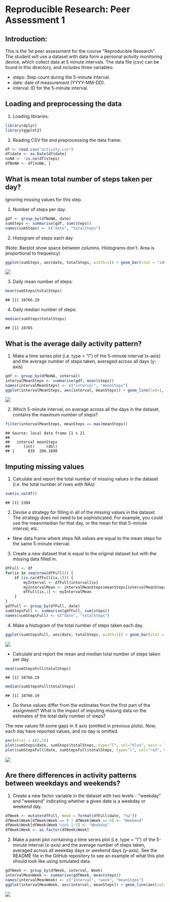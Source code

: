 # Reproducible Research: Peer Assessment 1

## Introduction:
This is the 1st peer assessment for the course "Reproducible Research". The student will use a dataset with data form a personal activity monitoring device, which collect data at 5 minute intervals. The data file (csv) can be found in this directory, and includes three variables:

* steps: Step count during the 5-minute interval.
* date: date of measurement (YYYY-MM-DD).
* interval: ID for the 5-minute interval.


## Loading and preprocessing the data

1. Loading libraries:


```r
library(dplyr)
library(ggplot2)
```


2. Reading CSV file and preprocessing the data frame:


```r
df <- read.csv("activity.csv")
df$date <- as.Date(df$date)
noNA <- !is.na(df$steps)
dfNoNA <- df[noNA, ]
```



## What is mean total number of steps taken per day?
Ignoring missing values for this step.

1. Number of steps per day:


```r
gdf <- group_by(dfNoNA, date)
sumSteps <- summarise(gdf, sum(steps))
names(sumSteps) <- c("date", "totalSteps")
```


2. Histogram of steps each day

(Note: Barplot show space between columns. Histograms don't. Area is proportional to frequency)

```r
ggplot(sumSteps, aes(date, totalSteps, width=1)) + geom_bar(stat = "identity", fill="darkblue") + labs(title = "Daily steps", x = "Date", y = "Total Steps")
```

![](PA1_template_files/figure-html/unnamed-chunk-4-1.png)


3. Daily mean number of steps:


```r
mean(sumSteps$totalSteps)
```

```
## [1] 10766.19
```


4. Daily median number of steps:


```r
median(sumSteps$totalSteps)
```

```
## [1] 10765
```



## What is the average daily activity pattern?
1. Make a time series plot (i.e. type = "l") of the 5-minute interval (x-axis) and the average number of steps taken, averaged across all days (y-axis)


```r
gdf <- group_by(dfNoNA, interval)
intervalMeanSteps <- summarise(gdf, mean(steps))
names(intervalMeanSteps) <- c("interval", "meanSteps")
ggplot(intervalMeanSteps, aes(interval, meanSteps)) + geom_line(lwd=1, aes(col=meanSteps)) + labs(title = "Mean Steps by 5-minute Interval", x = "Interval", y = "Mean Steps") + theme(legend.position="none")
```

![](PA1_template_files/figure-html/unnamed-chunk-7-1.png)


2. Which 5-minute interval, on average across all the days in the dataset, contains the maximum number of steps?


```r
filter(intervalMeanSteps, meanSteps == max(meanSteps))
```

```
## Source: local data frame [1 x 2]
## 
##   interval meanSteps
##      (int)     (dbl)
## 1      835  206.1698
```



## Imputing missing values
1. Calculate and report the total number of missing values in the dataset (i.e. the total number of rows with NAs)


```r
sum(is.na(df))
```

```
## [1] 2304
```


2. Devise a strategy for filling in all of the missing values in the dataset. The strategy does not need to be sophisticated. For example, you could use the mean/median for that day, or the mean for that 5-minute interval, etc.

 * New data frame where steps NA values are equal to the mean steps for the same 5-minute interval:


3. Create a new dataset that is equal to the original dataset but with the missing data filled in.


```r
dfFull <- df
for(ix in seq(nrow(dfFull))) {
	if (is.na(dfFull[ix,1])) {
		myInterval <- dfFull$interval[ix]
		myIntervalMean <- intervalMeanSteps$meanSteps[intervalMeanSteps$interval == myInterval]
		dfFull[ix,1] <- myIntervalMean
	}
}
gdfFull <- group_by(dfFull, date)
sumStepsFull <- summarise(gdfFull, sum(steps))
names(sumStepsFull) <- c("date", "totalSteps")
```


4. Make a histogram of the total number of steps taken each day.


```r
ggplot(sumStepsFull, aes(date, totalSteps, width=1)) + geom_bar(stat = "identity", fill="darkblue") + labs(title="Daily Steps with NA Values as Interval Means", x="Date", y="Total Steps")
```

![](PA1_template_files/figure-html/unnamed-chunk-11-1.png)


* Calculate and report the mean and median total number of steps taken per day.


```r
mean(sumStepsFull$totalSteps)
```

```
## [1] 10766.19
```

```r
median(sumStepsFull$totalSteps)
```

```
## [1] 10766.19
```


* Do these values differ from the estimates from the first part of the assignment? What is the impact of imputing missing data on the estimates of the total daily number of steps?

 The new values fill some gaps in X axis (omitted in previous plots). Now, each day have reported values, and no day is omitted.
 

```r
par(mfcol = c(2,1))
plot(sumSteps$date, sumSteps$totalSteps, type="l", col="blue", main = "Daily Steps Excluding NA Values", xlab = "Date", ylab = "Total Steps", las=1, cex.axis=0.5)
plot(sumStepsFull$date, sumStepsFull$totalSteps, type="l", col="red", main = "Daily Steps with NA Values as Interval Means", xlab = "Date", ylab = "Total Steps", las=1, cex.axis=0.5)
```

![](PA1_template_files/figure-html/unnamed-chunk-13-1.png)



## Are there differences in activity patterns between weekdays and weekends?
1. Create a new factor variable in the dataset with two levels - "weekday" and "weekend" indicating whether a given date is a weekday or weekend day.


```r
dfWeek <- mutate(dfFull, Week = format(dfFull$date, "%w"))
dfWeek$Week[dfWeek$Week == 0 | dfWeek$Week == 6] <- "Weekend"
dfWeek$Week[dfWeek$Week %in% 1:5] <- "Weekday"
dfWeek$Week <- as.factor(dfWeek$Week)
```


2. Make a panel plot containing a time series plot (i.e. type = "l") of the 5-minute interval (x-axis) and the average number of steps taken, averaged across all weekday days or weekend days (y-axis). See the README file in the GitHub repository to see an example of what this plot should look like using simulated data.


```r
gdfWeek <- group_by(dfWeek, interval, Week)
intervalMeanWeek <- summarise(gdfWeek, mean(steps))
names(intervalMeanWeek) <- c("interval", "week", "meanSteps")
ggplot(intervalMeanWeek, aes(interval, meanSteps)) + geom_line(aes(col=meanSteps)) + facet_grid(week~.) + labs(title = "Mean Steps by 5-minutes Interval (Weekday vs Weekend)", x = "5-minutes Interval", y = "Mean Steps")+ theme(legend.position="none")
```

![](PA1_template_files/figure-html/unnamed-chunk-15-1.png)

